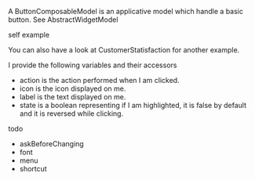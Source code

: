 A ButtonComposableModel is an applicative model which handle a basic button.See AbstractWidgetModelself exampleYou can also have a look at CustomerStatisfaction for another example.I provide the following variables and their accessors- action is the action performed when I am clicked.- icon is the icon displayed on me.- label is the text displayed on me.- state is a boolean representing if I am highlighted, it is false by default and it is reversed while clicking.todo- askBeforeChanging- font- menu- shortcut